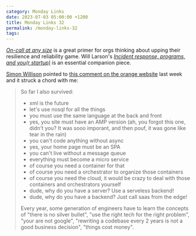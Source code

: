 ```yaml
---
category: Monday Links
date: 2023-07-03 05:00:00 +1200
title: Monday Links 32
permalink: /monday-links-32
tags: 
---
```

*[On-call at any size](https://increment.com/on-call/on-call-at-any-size/)* is a great primer for orgs thinking about upping their resilience and reliability game.  Will Larson's *[Incident response, programs, and you(r startup)](https://lethain.com/incident-response-programs-and-your-startup/)* is an essential companion piece.

[Simon Willison](https://simonwillison.net/) pointed to [this comment on the orange website](https://news.ycombinator.com/item?id=36429671) last week and it struck a chord with me:

> So far I also survived:
> - xml is the future
> - let's use nosql for all the things
> - you must use the same language at the back and front
> - yes, you site must have an AMP version (ah, you forgot this one, didn't you? It was sooo imporant, and then pouf, it was gone like tear in the rain)
>- you can't code anything without async
>- yes, your home page must be an SPA
>- you can't live without a message queue
>- everything must become a micro service
>- of course you need a container for that
>- of course you need a orchestrator to organize those containers
>- of course you need the cloud, it would be crazy to deal with those containers and orchestrators yourself
>- dude, why do you have a server? Use a serveless backend!
>- dude, why do you have a backend? Just call saas from the edge!
> 
> Every year, some generation of engineers have to learn the concepts of "there is no silver bullet", "use the right tech for the right problem", "your are not google", "rewriting a codebase every 2 years is not a good business decision", "things cost money".
